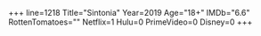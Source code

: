 +++
line=1218
Title="Sintonia"
Year=2019
Age="18+"
IMDb="6.6"
RottenTomatoes=""
Netflix=1
Hulu=0
PrimeVideo=0
Disney=0
+++

